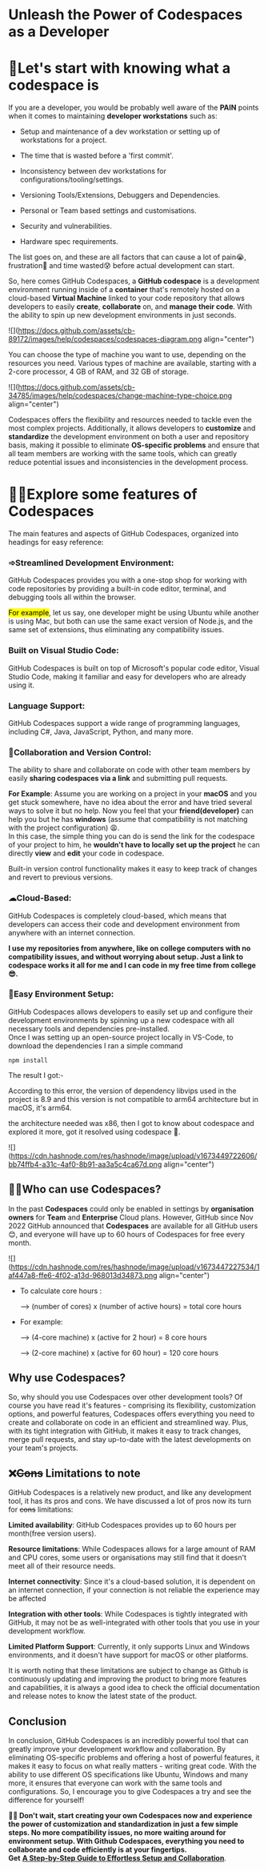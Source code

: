 # Unleash the Power of Codespaces as a Developer

# **🤔Let's start with knowing what a codespace is**

If you are a developer, you would be probably well aware of the **PAIN** points when it comes to maintaining **developer workstations** such as:

* Setup and maintenance of a dev workstation or setting up of workstations for a project.
    
* The time that is wasted before a 'first commit'.
    
* Inconsistency between dev workstations for configurations/tooling/settings.
    
* Versioning Tools/Extensions, Debuggers and Dependencies.
    
* Personal or Team based settings and customisations.
    
* Security and vulnerabilities.
    
* Hardware spec requirements.
    

The list goes on, and these are all factors that can cause a lot of pain😭, frustration😤 and time wasted😰 before actual development can start.

So, here comes GitHub Codespaces, a **GitHub codespace** is a development environment running inside of a **container** that's remotely hosted on a cloud-based **Virtual Machine** linked to your code repository that allows developers to easily **create**, **collaborate** on, and **manage their code**. With the ability to spin up new development environments in just seconds.

![](https://docs.github.com/assets/cb-89172/images/help/codespaces/codespaces-diagram.png align="center")

You can choose the type of machine you want to use, depending on the resources you need. Various types of machine are available, starting with a 2-core processor, 4 GB of RAM, and 32 GB of storage.

![](https://docs.github.com/assets/cb-34785/images/help/codespaces/change-machine-type-choice.png align="center")

Codespaces offers the flexibility and resources needed to tackle even the most complex projects. Additionally, it allows developers to **customize** and **standardize** the development environment on both a user and repository basis, making it possible to eliminate **OS-specific problems** and ensure that all team members are working with the same tools, which can greatly reduce potential issues and inconsistencies in the development process.

# 👨‍💻Explore some features of Codespaces

The main features and aspects of GitHub Codespaces, organized into headings for easy reference:

### ➾Streamlined Development Environment:

GitHub Codespaces provides you with a one-stop shop for working with code repositories by providing a built-in code editor, terminal, and debugging tools all within the browser.

<mark>For example</mark>, let us say, one developer might be using Ubuntu while another is using Mac, but both can use the same exact version of Node.js, and the same set of extensions, thus eliminating any compatibility issues.

### Built on Visual Studio Code:

GitHub Codespaces is built on top of Microsoft's popular code editor, Visual Studio Code, making it familiar and easy for developers who are already using it.

### Language Support:

GitHub Codespaces support a wide range of programming languages, including C#, Java, JavaScript, Python, and many more.

### 🤝Collaboration and Version Control:

The ability to share and collaborate on code with other team members by easily **sharing codespaces via a link** and submitting pull requests.

**For Example**: Assume you are working on a project in your **macOS** and you get stuck somewhere, have no idea about the error and have tried several ways to solve it but no help. Now you feel that your **friend(developer)** can help you but he has **windows** (assume that compatibility is not matching with the project configuration) 😩.  
In this case, the simple thing you can do is send the link for the codespace of your project to him, he **wouldn't have to locally set up the project** he can directly **view** and **edit** your code in codespace.

Built-in version control functionality makes it easy to keep track of changes and revert to previous versions.

### ☁Cloud-Based:

GitHub Codespaces is completely cloud-based, which means that developers can access their code and development environment from anywhere with an internet connection.

**I use my repositories from anywhere, like on college computers with no compatibility issues, and without worrying about setup. Just a link to codespace works it all for me and I can code in my free time from college 😎.**

### 🤗Easy Environment Setup:

GitHub Codespaces allows developers to easily set up and configure their development environments by spinning up a new codespace with all necessary tools and dependencies pre-installed.  
Once I was setting up an open-source project locally in VS-Code, to download the dependencies I ran a simple command

```plaintext
npm install
```

The result I got:-

According to this error, the version of dependency libvips used in the project is 8.9 and this version is not compatible to arm64 architecture but in macOS, it's arm64.

the architecture needed was x86, then I got to know about codespace and explored it more, got it resolved using codespace 🙂.

![](https://cdn.hashnode.com/res/hashnode/image/upload/v1673449722606/bb74ffb4-a31c-4af0-8b91-aa3a5c4ca67d.png align="center")

## 🫵🏻Who can use Codespaces?

In the past **Codespaces** could only be enabled in settings by **organisation owners** for **Team** and **Enterprise** Cloud plans. However, GitHub since Nov 2022 GitHub announced that **Codespaces** are available for all GitHub users 😊, and everyone will have up to 60 hours of Codespaces for free every month.

![](https://cdn.hashnode.com/res/hashnode/image/upload/v1673447227534/1af447a8-ffe6-4f02-a13d-968013d34873.png align="center")

* To calculate core hours :
    
    \--&gt; (number of cores) x (number of active hours) = total core hours
    
* For example:
    
    \--&gt; (4-core machine) x (active for 2 hour) = 8 core hours
    
    \--&gt; (2-core machine) x (active for 60 hour) = 120 core hours
    

## Why use Codespaces?

So, why should you use Codespaces over other development tools? Of course you have read it's features - comprising its flexibility, customization options, and powerful features, Codespaces offers everything you need to create and collaborate on code in an efficient and streamlined way. Plus, with its tight integration with GitHub, it makes it easy to track changes, merge pull requests, and stay up-to-date with the latest developments on your team's projects.

## ❌<s>Cons</s> Limitations to note

GitHub Codespaces is a relatively new product, and like any development tool, it has its pros and cons. We have discussed a lot of pros now its turn for <s>cons</s> limitations:

**Limited availability**: GitHub Codespaces provides up to 60 hours per month(free version users).

**Resource limitations**: While Codespaces allows for a large amount of RAM and CPU cores, some users or organisations may still find that it doesn't meet all of their resource needs.

**Internet connectivity**: Since it's a cloud-based solution, it is dependent on an internet connection, if your connection is not reliable the experience may be affected

**Integration with other tools**: While Codespaces is tightly integrated with GitHub, it may not be as well-integrated with other tools that you use in your development workflow.

**Limited Platform Support**: Currently, it only supports Linux and Windows environments, and it doesn't have support for macOS or other platforms.

It is worth noting that these limitations are subject to change as Github is continuously updating and improving the product to bring more features and capabilities, it is always a good idea to check the official documentation and release notes to know the latest state of the product.

## Conclusion

In conclusion, GitHub Codespaces is an incredibly powerful tool that can greatly improve your development workflow and collaboration. By eliminating OS-specific problems and offering a host of powerful features, it makes it easy to focus on what really matters - writing great code. With the ability to use different OS specifications like Ubuntu, Windows and many more, it ensures that everyone can work with the same tools and configurations. So, I encourage you to give Codespaces a try and see the difference for yourself!

**🙌🏼 Don't wait, start creating your own Codespaces now and experience the power of customization and standardization in just a few simple steps. No more compatibility issues, no more waiting around for environment setup. With Github Codespaces, everything you need to collaborate and code efficiently is at your fingertips.  
Get** [**A Step-by-Step Guide to Effortless Setup and Collaboration**](https://kunalverma2468.hashnode.dev/a-step-by-step-guide-to-effortless-setup-and-collaboration-using-github-codespaces).